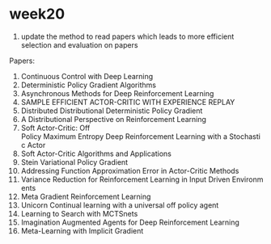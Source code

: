 # week20

1. update the method to read papers which leads to more efficient selection and evaluation on papers

Papers:

1. Continuous Control with Deep Learning
2. Deterministic Policy Gradient Algorithms
3. Asynchronous Methods for Deep Reinforcement Learning
4. SAMPLE EFFICIENT ACTOR-CRITIC WITH EXPERIENCE REPLAY
5. Distributed Distributional Deterministic Policy Gradient
6. A Distributional Perspective on Reinforcement Learning
7. Soft Actor-Critic: Off Policy Maximum Entropy Deep Reinforcement Learning with a Stochastic Actor
8. Soft Actor-Critic Algorithms and Applications
9. Stein Variational Policy Gradient
10. Addressing Function Approximation Error in Actor-Critic Methods
11. Variance Reduction for Reinforcement Learning in Input Driven Environments
12. Meta Gradient Reinforcement Learning
13. Unicorn Continual learning with a universal off policy agent
14. Learning to Search with MCTSnets
15. Imagination Augmented Agents for Deep Reinforcement Learning
16. Meta-Learning with Implicit Gradient
